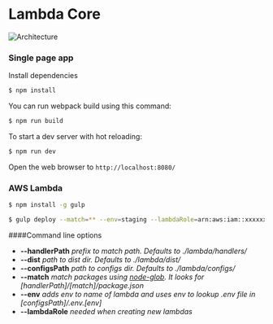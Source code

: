 # Lambda Core

![Architecture](https://github.com/intrepica/lambda_core/LambdaCoreArch.png)

### Single page app

Install dependencies

```bash
$ npm install
```

You can run webpack build using this command: 

```bash
$ npm run build
```

To start a dev server with hot reloading: 

```bash
$ npm run dev
```

Open the web browser to `http://localhost:8080/`

### AWS Lambda

```bash
$ npm install -g gulp
```

```bash
$ gulp deploy --match=** --env=staging --lambdaRole=arn:aws:iam::xxxxxx:role/xxx 
```

####Command line options

* **--handlerPath** *prefix to match path. Defaults to ./lambda/handlers/*
* **--dist** *path to dist dir. Defaults to ./lambda/dist/*
* **--configsPath** *path to configs dir. Defaults to ./lambda/configs/*
* **--match** *match packages using [node-glob](https://www.npmjs.com/package/glob). It looks for [handlerPath]/[match]/package.json*
* **--env** *adds env to name of lambda and uses env to lookup .env file in [configsPath]/.env.[env]*
* **--lambdaRole** *needed when creating new lambdas*